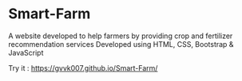 # Smart-Farm

A website developed to help farmers by providing crop and fertilizer recommendation services
Developed using HTML, CSS, Bootstrap & JavaScript

Try it :
https://gvvk007.github.io/Smart-Farm/
